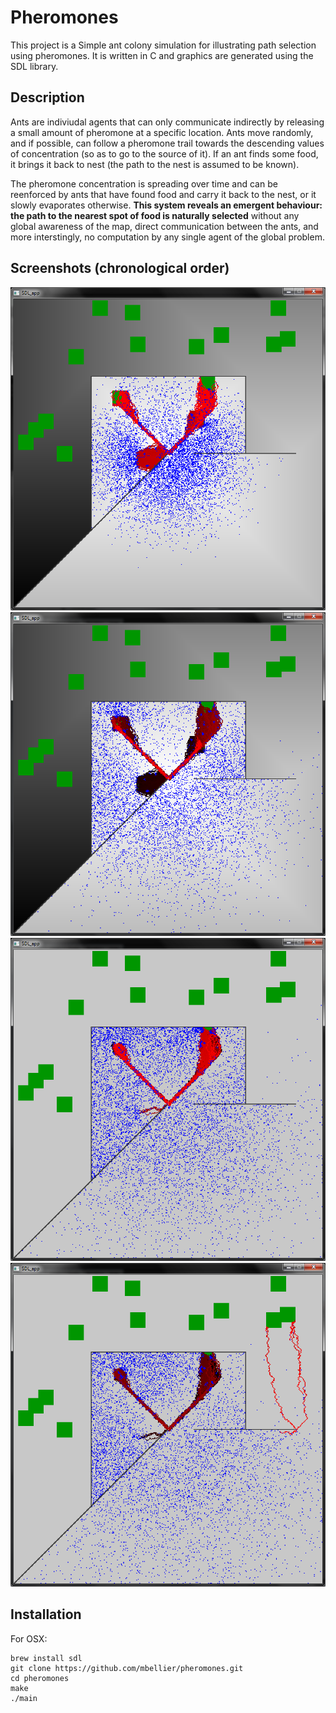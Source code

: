 Pheromones
==========


This project is a Simple ant colony simulation for illustrating path selection using pheromones. It is written in C and graphics are generated using the SDL library.

Description
-----------
Ants are indiviudal agents that can only communicate indirectly by releasing a small amount of pheromone at a specific location. Ants move randomly, and if possible, can follow a pheromone trail towards the descending values of concentration (so as to go to the source of it). If an ant finds some food, it brings it back to nest (the path to the nest is assumed to be known).

The pheromone concentration is spreading over time and can be reenforced by ants that have found food and carry it back to the nest, or it slowly evaporates otherwise. **This system reveals an emergent behaviour: the path to the nearest spot of food is naturally selected** without any global awareness of the map, direct communication between the ants, and more interstingly, no computation by any single agent of the global problem.


Screenshots (chronological order)
-----------

![](screenshots/1.png)
![](screenshots/2.png)
![](screenshots/3.png)
![](screenshots/4.png)


Installation
------------

For OSX:
```
brew install sdl
git clone https://github.com/mbellier/pheromones.git
cd pheromones
make
./main
```
